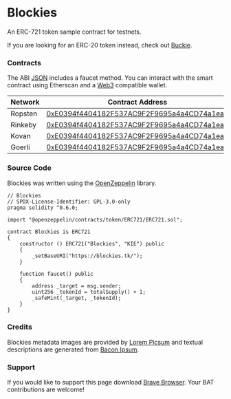 # Blockies

An ERC-721 token sample contract for testnets.

If you are looking for an ERC-20 token instead, check out [Buckie](https://buckie.tk/).

### Contracts

The ABI [JSON](Blockies.json) includes a faucet method. You can interact with the smart contract using Etherscan and a [Web3](https://web3js.readthedocs.io/) compatible wallet.

| Network | Contract Address                                                                                                              |
| ------- | ----------------------------------------------------------------------------------------------------------------------------- |
| Ropsten | [0xE0394f4404182F537AC9F2F9695a4a4CD74a1ea3](https://ropsten.etherscan.io/address/0xE0394f4404182F537AC9F2F9695a4a4CD74a1ea3) |
| Rinkeby | [0xE0394f4404182F537AC9F2F9695a4a4CD74a1ea3](https://rinkeby.etherscan.io/address/0xE0394f4404182F537AC9F2F9695a4a4CD74a1ea3) |
| Kovan   | [0xE0394f4404182F537AC9F2F9695a4a4CD74a1ea3](https://kovan.etherscan.io/address/0xE0394f4404182F537AC9F2F9695a4a4CD74a1ea3)   |
| Goerli  | [0xE0394f4404182F537AC9F2F9695a4a4CD74a1ea3](https://goerli.etherscan.io/address/0xE0394f4404182F537AC9F2F9695a4a4CD74a1ea3)  |

### Source Code

Blockies was written using the [OpenZeppelin](https://openzeppelin.com/) library.

```solidity
// Blockies
// SPDX-License-Identifier: GPL-3.0-only
pragma solidity ^0.6.0;

import "@openzeppelin/contracts/token/ERC721/ERC721.sol";

contract Blockies is ERC721
{
	constructor () ERC721("Blockies", "KIE") public
	{
		_setBaseURI("https://blockies.tk/");
	}

	function faucet() public
	{
		address _target = msg.sender;
		uint256 _tokenId = totalSupply() + 1;
		_safeMint(_target, _tokenId);
	}
}
```

### Credits

Blockies metadata images are provided by [Lorem Picsum](https://picsum.photos/) and textual descriptions are generated from [Bacon Ipsum](https://baconipsum.com/).

### Support

If you would like to support this page download [Brave Browser](https://brave.com/blo536). Your BAT contributions are welcome!
